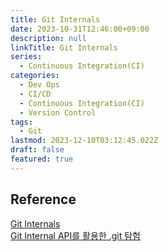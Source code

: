 ```yaml
---
title: Git Internals
date: 2023-10-31T12:46:00+09:00
description: null
linkTitle: Git Internals
series:
  - Continuous Integration(CI)
categories:
  - Dev Ops
  - CI/CD
  - Continuous Integration(CI)
  - Version Control
tags:
  - Git
lastmod: 2023-12-10T03:12:45.022Z
draft: false
featured: true
---
```


## Reference

[Git Internals](https://git-scm.com/book/ko/v2/Git%EC%9D%98-%EB%82%B4%EB%B6%80-Plumbing-%EB%AA%85%EB%A0%B9%EA%B3%BC-Porcelain-%EB%AA%85%EB%A0%B9)  
[Git Internal API를 활용한 .git 탐험](https://yozm.wishket.com/magazine/detail/2293/)
